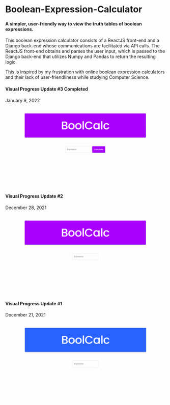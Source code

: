 # Boolean-Expression-Calculator

#### A simpler, user-friendly way to view the truth tables of boolean expressions.

This boolean expression calculator consists of a ReactJS front-end and a Django back-end whose communications are facilitated via API calls. The ReactJS front-end obtains and parses the user input, which is passed to the Django back-end that utilizes Numpy and Pandas to return the resulting logic.

This is inspired by my frustration with online boolean expression calculators and their lack of user-friendliness while studying Computer Science.



#### Visual Progress Update #3 Completed
January 9, 2022

![image](https://github.com/BDelapo/Boolean-Expression-Calculator/blob/master/README_GIFS/boolcalc_demo_part3.gif)



#### Visual Progress Update #2
December 28, 2021

![image](https://github.com/BDelapo/Boolean-Expression-Calculator/blob/master/README_GIFS/boolcalc_demo_part2.gif)



#### Visual Progress Update #1
December 21, 2021

![image](https://github.com/BDelapo/Boolean-Expression-Calculator/blob/master/README_GIFS/boolcalc_demo_part1.gif)
